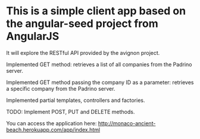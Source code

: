 # This is a simple client app based on the angular-seed project from AngularJS

It will explore the RESTful API provided by the avignon project.

Implemented GET method:
retrieves a list of all companies from the Padrino server.

Implemented GET method passing the company ID as a parameter:
retrieves a specific company from the Padrino server.

Implemented partial templates, controllers and factories.

TODO: Implement POST, PUT and DELETE methods.

You can access the application here: http://monaco-ancient-beach.herokuapp.com/app/index.html